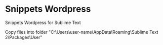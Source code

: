 # Snippets Wordpress
Snippets Wordpress for Sublime Text

Copy files into folder "C:\Users\user-name\AppData\Roaming\Sublime Text 2\Packages\User"
